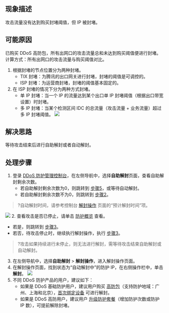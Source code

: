
## 现象描述
攻击流量没有达到购买封堵阈值，但 IP 被封堵。

## 可能原因
已购买 DDoS 高防包，所有出网口的攻击流量总和未达到购买阈值便进行封堵。 计算方式：所有出网口的攻击流量与购买阈值对比。
1. 根据封堵的节点位置分为两种封堵。
   - TIX 封堵：为腾讯的出口网关进行封堵，封堵的阈值是可调控的。
   - ISP 封堵：为运营商封堵，封堵的阈值基本固定的。
2. 在 ISP 封堵的情况下分为两种方式封堵。
   - 单 IP 封堵：当一个 IP 的流量达到某个出口单 IP 封堵阈值（根据出口带宽设置）时封堵。
   - 多 IP 封堵：当某个检测区间 IDC 的总流量（攻击流量 + 业务流量）超过多 IP 封堵阈值。
![](https://main.qcloudimg.com/raw/c6b2b8d55249d26a2ef5a6c114673d43.png)

## 解决思路
等待攻击结束后进行自助解封或者自动解封。

## 处理步骤
1. 登录 [DDoS 防护管理控制台](https://console.cloud.tencent.com/ddos/dashboard/overview)，在左侧导航中，选择**自助解封**页面，查看自助解封剩余次数。
    - 若自助解封剩余次数为0，则跳转到 [步骤5](#step5)，或等待自动解封。
    - 若自助解封剩余次数不为0，则跳转到 [步骤2](#step2)。
>?自动解封时间，请参考控制台 [解封操作](https://console.cloud.tencent.com/ddos/unblock/list) 页面的“预计解封时间”项。
>
![](https://main.qcloudimg.com/raw/0940057005414cb6849468cce70acf18.png)
2. [](id:step2)查看攻击是否已停止，请单击 [防护概览](https://console.cloud.tencent.com/ddos/dashboard/overview) 查看。
   - 若是，则跳转到 [步骤3](#step3)。
   - 若否，待攻击停止时，继续执行解封操作，执行 [步骤3](#step3)。
>?攻击如果持续进行未停止，则无法进行解封，需等待攻击结束自助解封或自动解封。
3. [](id:step3)在左侧导航中，选择**自助解封** > **解封操作**，进入解封操作页面。
4. 在解封操作页面，找到状态为“自动解封中”的防护 IP，在右侧操作栏中，单击**解封**。
  ![](https://main.qcloudimg.com/raw/5c29fca1c03855c4ebcfb8e821cfaae9.png)
5. [](id:step5)不同 DDoS 防护产品的用户，建议如下：
   -  如果是 DDoS 基础防护用户，建议用户购买 [高防包](https://buy.cloud.tencent.com/antiddos#/native)（支持防护地域：广州、上海和北京），[首次绑定设备](https://cloud.tencent.com/document/product/1021/43898) 可进行解封。 
   - 如果是 DDoS 高防用户，建议用户 [升级防护套餐](https://cloud.tencent.com/document/product/1021/43908)（增加防护次数或防护 IP 数），可提前解除封堵。
